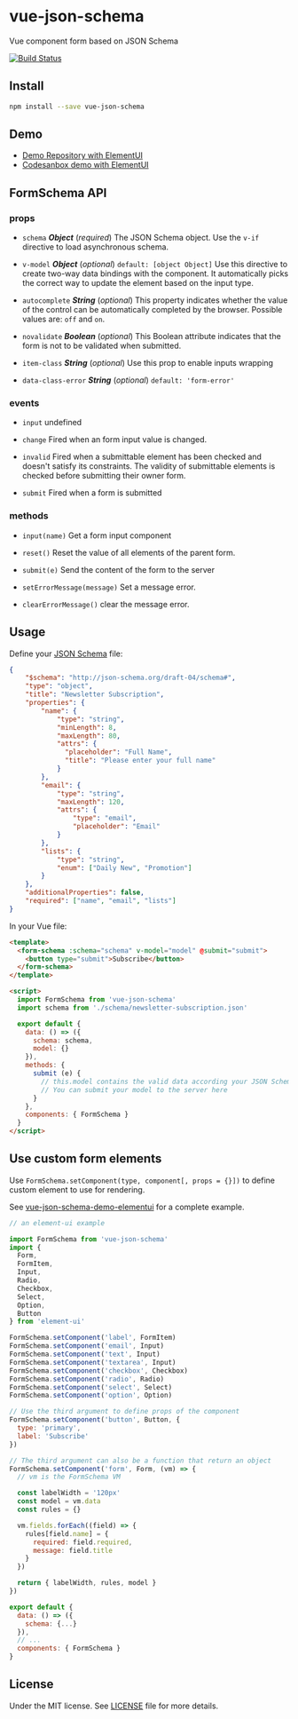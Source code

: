 # vue-json-schema
Vue component form based on JSON Schema

[![Build Status](https://travis-ci.org/demsking/vue-json-schema.svg?branch=master)](https://travis-ci.org/demsking/vue-json-schema)

## Install
```sh
npm install --save vue-json-schema
```

## Demo
- [Demo Repository with ElementUI](https://github.com/demsking/vue-json-schema-demo-elementui)
- [Codesanbox demo with ElementUI](https://codesandbox.io/s/mjpv57kjwx)

## FormSchema API

### props 
- `schema` ***Object*** (*required*) 
The JSON Schema object. Use the `v-if` directive to load asynchronous schema. 

- `v-model` ***Object*** (*optional*) `default: [object Object]` 
Use this directive to create two-way data bindings with the component. It automatically picks the correct way to update the element based on the input type. 

- `autocomplete` ***String*** (*optional*) 
This property indicates whether the value of the control can be automatically completed by the browser. Possible values are: `off` and `on`. 

- `novalidate` ***Boolean*** (*optional*) 
This Boolean attribute indicates that the form is not to be validated when submitted. 

- `item-class` ***String*** (*optional*) 
Use this prop to enable inputs wrapping 

- `data-class-error` ***String*** (*optional*) `default: 'form-error'` 

### events 
- `input` undefined 

- `change` Fired when an form input value is changed. 

- `invalid` Fired when a submittable element has been checked and doesn't satisfy its constraints. The validity of submittable elements is checked before submitting their owner form. 

- `submit` Fired when a form is submitted 

### methods 
- `input(name)` 
Get a form input component 

- `reset()` 
Reset the value of all elements of the parent form. 

- `submit(e)` 
Send the content of the form to the server 

- `setErrorMessage(message)` 
Set a message error. 

- `clearErrorMessage()` 
clear the message error. 

## Usage
Define your [JSON Schema](http://json-schema.org) file:
```json
{
    "$schema": "http://json-schema.org/draft-04/schema#",
    "type": "object",
    "title": "Newsletter Subscription",
    "properties": {
        "name": {
            "type": "string", 
            "minLength": 8, 
            "maxLength": 80, 
            "attrs": {
              "placeholder": "Full Name",
              "title": "Please enter your full name"
            }
        },
        "email": {
            "type": "string", 
            "maxLength": 120, 
            "attrs": {
                "type": "email",
                "placeholder": "Email"
            }
        },
        "lists": {
            "type": "string",
            "enum": ["Daily New", "Promotion"]
        }
    },
    "additionalProperties": false,
    "required": ["name", "email", "lists"]
}
```
In your Vue file:
```html
<template>
  <form-schema :schema="schema" v-model="model" @submit="submit">
    <button type="submit">Subscribe</button>
  </form-schema>
</template>

<script>
  import FormSchema from 'vue-json-schema'
  import schema from './schema/newsletter-subscription.json'

  export default {
    data: () => ({
      schema: schema,
      model: {}
    }),
    methods: {
      submit (e) {
        // this.model contains the valid data according your JSON Schema.
        // You can submit your model to the server here
      }
    },
    components: { FormSchema }
  }
</script>
```

## Use custom form elements

Use `FormSchema.setComponent(type, component[, props = {}])` to define custom element to use for rendering.

See [vue-json-schema-demo-elementui](https://github.com/demsking/vue-json-schema-demo-elementui) for a complete example.

```js
// an element-ui example

import FormSchema from 'vue-json-schema'
import {
  Form,
  FormItem,
  Input,
  Radio,
  Checkbox,
  Select,
  Option,
  Button
} from 'element-ui'

FormSchema.setComponent('label', FormItem)
FormSchema.setComponent('email', Input)
FormSchema.setComponent('text', Input)
FormSchema.setComponent('textarea', Input)
FormSchema.setComponent('checkbox', Checkbox)
FormSchema.setComponent('radio', Radio)
FormSchema.setComponent('select', Select)
FormSchema.setComponent('option', Option)

// Use the third argument to define props of the component
FormSchema.setComponent('button', Button, {
  type: 'primary',
  label: 'Subscribe'
})

// The third argument can also be a function that return an object
FormSchema.setComponent('form', Form, (vm) => {
  // vm is the FormSchema VM

  const labelWidth = '120px'
  const model = vm.data
  const rules = {}

  vm.fields.forEach((field) => {
    rules[field.name] = {
      required: field.required,
      message: field.title
    }
  })

  return { labelWidth, rules, model }
})

export default {
  data: () => ({
    schema: {...}
  }),
  // ...
  components: { FormSchema }
}
```

## License
Under the MIT license. See [LICENSE](https://github.com/demsking/vue-json-schema/blob/master/LICENSE) file for more details.

